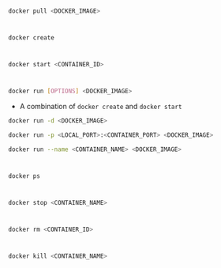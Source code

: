 
#

```Bash
docker pull <DOCKER_IMAGE>
```

# 

```Bash
docker create
```

# 

```Bash
docker start <CONTAINER_ID>
```

#

```Bash
docker run [OPTIONS] <DOCKER_IMAGE>
```

* A combination of `docker create` and `docker start`

```Bash
docker run -d <DOCKER_IMAGE>
```

```Bash
docker run -p <LOCAL_PORT>:<CONTAINER_PORT> <DOCKER_IMAGE>
```

```Bash
docker run --name <CONTAINER_NAME> <DOCKER_IMAGE>
```

# 

```Bash
docker ps
```

#

```Bash
docker stop <CONTAINER_NAME>
```

# 

```Bash
docker rm <CONTAINER_ID>
```

#

```Bash
docker kill <CONTAINER_NAME>
```
